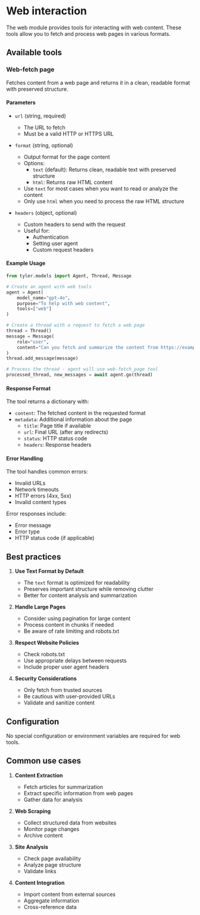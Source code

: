 # Web interaction

The web module provides tools for interacting with web content. These tools allow you to fetch and process web pages in various formats.

## Available tools

### Web-fetch page

Fetches content from a web page and returns it in a clean, readable format with preserved structure.

#### Parameters

- `url` (string, required)
  - The URL to fetch
  - Must be a valid HTTP or HTTPS URL

- `format` (string, optional)
  - Output format for the page content
  - Options:
    - `text` (default): Returns clean, readable text with preserved structure
    - `html`: Returns raw HTML content
  - Use `text` for most cases when you want to read or analyze the content
  - Only use `html` when you need to process the raw HTML structure

- `headers` (object, optional)
  - Custom headers to send with the request
  - Useful for:
    - Authentication
    - Setting user agent
    - Custom request headers

#### Example Usage

```python
from tyler.models import Agent, Thread, Message

# Create an agent with web tools
agent = Agent(
    model_name="gpt-4o",
    purpose="To help with web content",
    tools=["web"]
)

# Create a thread with a request to fetch a web page
thread = Thread()
message = Message(
    role="user",
    content="Can you fetch and summarize the content from https://example.com?"
)
thread.add_message(message)

# Process the thread - agent will use web-fetch_page tool
processed_thread, new_messages = await agent.go(thread)
```

#### Response Format

The tool returns a dictionary with:
- `content`: The fetched content in the requested format
- `metadata`: Additional information about the page
  - `title`: Page title if available
  - `url`: Final URL (after any redirects)
  - `status`: HTTP status code
  - `headers`: Response headers

#### Error Handling

The tool handles common errors:
- Invalid URLs
- Network timeouts
- HTTP errors (4xx, 5xx)
- Invalid content types

Error responses include:
- Error message
- Error type
- HTTP status code (if applicable)

## Best practices

1. **Use Text Format by Default**
   - The `text` format is optimized for readability
   - Preserves important structure while removing clutter
   - Better for content analysis and summarization

2. **Handle Large Pages**
   - Consider using pagination for large content
   - Process content in chunks if needed
   - Be aware of rate limiting and robots.txt

3. **Respect Website Policies**
   - Check robots.txt
   - Use appropriate delays between requests
   - Include proper user agent headers

4. **Security Considerations**
   - Only fetch from trusted sources
   - Be cautious with user-provided URLs
   - Validate and sanitize content

## Configuration

No special configuration or environment variables are required for web tools.

## Common use cases

1. **Content Extraction**
   - Fetch articles for summarization
   - Extract specific information from web pages
   - Gather data for analysis

2. **Web Scraping**
   - Collect structured data from websites
   - Monitor page changes
   - Archive content

3. **Site Analysis**
   - Check page availability
   - Analyze page structure
   - Validate links

4. **Content Integration**
   - Import content from external sources
   - Aggregate information
   - Cross-reference data 